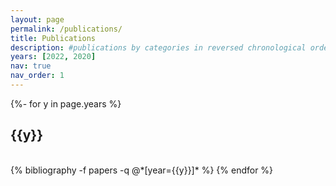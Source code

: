 ```yaml
---
layout: page
permalink: /publications/
title: Publications
description: #publications by categories in reversed chronological order. generated by jekyll-scholar.
years: [2022, 2020]
nav: true
nav_order: 1
---
```

<!-- _pages/publications.md -->
<div class="publications">

{%- for y in page.years %}
  <h2 class="year">{{y}}</h2></br>
  {% bibliography -f papers -q @*[year={{y}}]* %}
{% endfor %}

</div>
